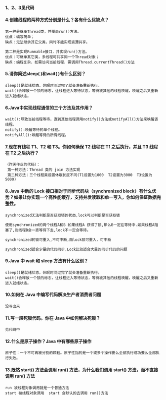 #### 1、2、3见代码
#### 4.创建线程的两种方式分别是什么？各有什么优缺点？
```
第一种是继承Thread类，并覆盖run()方法。
优点：编写简单；
缺点：无法继承其它父类，同时不能实现资源共享。

第二种是实现Runnable接口，并实现run()方法。
优点：可继承其它类，多线程可共享同一个Thread对象；
缺点：编程复杂，如需访问当前线程，需调用Thread.currentThread()方法
```
#### 5.请你简述sleep( )和wait( )有什么区别？
```
sleep()是就绪状态，休眠时间过完了就会准备重新执行。
wait()会释放一个锁的标志，让线程进入等待状态，等待被其他的线程唤醒，唤醒之后又重新进入就绪状态。
```
#### 6.Java中实现线程通信的三个方法及其作用？
```
wait():导致当前线程等待，直到其他线程调用notify()方法或notifyAll()方法来唤醒该线程。
notify():唤醒等待的单个线程。
notifyAll():唤醒等待的所有线程。
```
#### 7.现在有线程 T1、T2 和 T3。你如何确保 T2 线程在 T1 之后执行，并且 T3 线程在 T2 之后执行？
```
（昨天作业的代码）：
 第一种方法：Thread 类的 join 方法实现
 第二种方法：三个线程类设置休眠长度不同(T1设置为1000  T2设置为3000  T3设置为5000)

```
#### 8.Java 中新的 Lock 接口相对于同步代码块（synchronized block）有什么优势？如果让你实现一个高性能缓存，支持并发读取和单一写入，你如何保证数据完整性。
```
synchronized无法判断是否获取锁的状态,lock可以判断是否获取锁

使用synchronized的两个线程A和B 如果线程A 获得了锁,那么B一定在等待中.如果线程A阻塞了,则线程B会一直等待下去,lock不一定会等待。

synchronized的锁可重入,不可中断,而lock锁可重入，可中断

synchronized适合少量的代码同步,Lock比较适合大量的同步代码的问题 
```
#### 9.Java 中 wait 和 sleep 方法有什么区别？
```
sleep()是就绪状态，休眠时间过完了就会准备重新执行。
wait()会释放一个锁的标志，让线程进入等待状态，等待被其他的线程唤醒，唤醒之后又重新进入就绪状态。
```
#### 10.如何在 Java 中编写代码解决生产者消费者问题
```
没写出来
```
#### 11.写一段死锁代码。你在 Java 中如何解决死锁？
```
见代码中
```
#### 12.什么是原子操作？Java 中有哪些原子操作
```
原子性：一个不可再被分割的颗粒。原子性指的是一个或多个操作要么全部执行成功要么全部执行失败。
```
#### 13.既然 start() 方法会调用 run() 方法，为什么我们调用 start() 方法，而不直接调用 run() 方法
```
run 被线程对象调用就是一个普通方法
start 被线程对象调用  start 会默认的去调用 run()方法
```